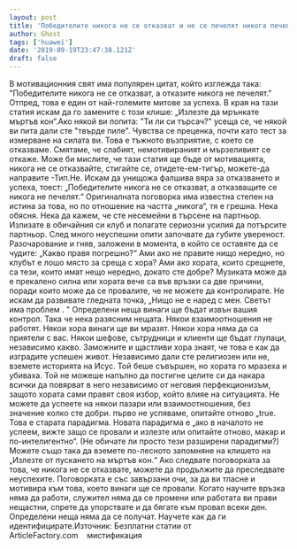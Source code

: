 ```yaml
---
layout: post
title: 'Победителите никога не се отказват и не се печелят никога печелят - най-големият мит за успеха'
author: Ghost
tags: ['huawei']
date: '2019-09-19T23:47:38.121Z'
draft: false
---
```


В мотивационния свят има популярен цитат, който изглежда така: "Победителите никога не се отказват, а отказите никога не печелят." Отпред, това е един от най-големите митове за успеха. В края на тази статия искам да го замените с този клише: „Излезте да мрънкате мъртъв кон“.Ако някой ви попита: "Ти ли си търсач?" усеща се, че някой ви пита дали сте "твърде пиле". Чувства се преценка, почти като тест за измерване на силата ви. Това е тъжното възприятие, с което се отказваме. Смятаме, че слабият, немотивираният и мързеливият се откаже. Може би мислите, че тази статия ще бъде от мотивацията, никога не се отказвайте, стигайте се, отидете-ем-тигър, можете-да направите -Тип.Не. Искам да унищожа фалшива вяра за отказването и успеха, тоест: „Победителите никога не се отказват, а отказващите се никога не печелят.“ Оригиналната поговорка има известна степен на истина за това, но по отношение на частта „никога“, тя е грешна. Нека обясня. Нека да кажем, че сте несемейни в търсене на партньор. Излизате в обичайния си клуб и полагате сериозни усилия да потърсите партньор. След много неуспешни опити започвате да губите увереност. Разочарование и гняв, заложени в момента, в който се оставяте да се чудите: „Какво правя погрешно?“ Ами ако не правите нищо нередно, но клубът е лошо място за среща с хора? Ами ако хората, които срещнете, са тези, които имат нещо нередно, докато сте добре? Музиката може да е прекалено силна или хората вече са във връзки са две причини, поради които може да се провалите, че не можете да контролирате. Не искам да развивате гледната точка, „Нищо не е наред с мен. Светът има проблем . " Определени неща винаги ще бъдат извън вашия контрол. Така че нека разясним нещата. Някои взаимоотношения не работят. Някои хора винаги ще ви мразят. Някои хора няма да са приятели с вас. Някои шефове, сътрудници и клиенти ще бъдат глупаци, независимо какво. Заможните и щастливи хора знаят, че това е как да изградите успешен живот. Независимо дали сте религиозен или не, вземете историята на Исус. Той беше съвършен, но хората го мразеха и убиваха. Той не можеше напълно да постигне целите си да накара всички да повярват в него независимо от неговия перфекционизъм, защото хората сами правят своя избор, който влияе на ситуацията. Не можете да успеете на някои пазари или взаимоотношения, без значение колко сте добри. първо не успяваме, опитайте отново „true. Това е старата парадигма. Новата парадигма е „ако в началото не успеем, вижте защо се провали и излезте или опитайте отново, макар и по-интелигентно“. (Не обичате ли просто тези разширени парадигми?) Можете също така да вземете по-лесното запомняне на клишето на „Излезте от пускането на мъртъв кон.“ Ако следвате поговорката за това, че никога не се отказвате, можете да продължите да преследвате неуспехите. Поговорката е със завързани очи, за да ви тласне и мотивира към това, което винаги ще се провали. Когато научите връзка няма да работи, служител няма да се промени или работата ви прави нещастни, спрете да упорствате и да бягате към провал всеки ден. Определени неща няма да се получат. Научете как да ги идентифицирате.Източник: Безплатни статии от ArticleFactory.com    мистификация
